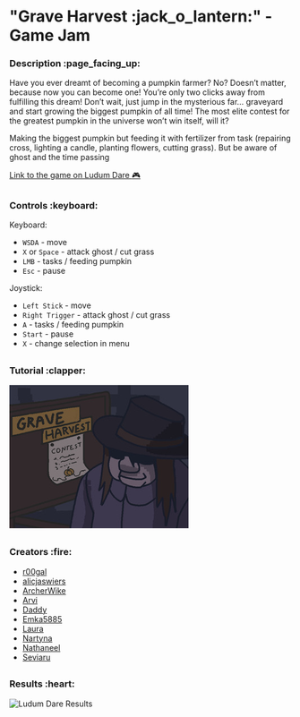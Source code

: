<h1>"Grave Harvest :jack_o_lantern:" - Game Jam</h1>

<h3>Description :page_facing_up:</h3>

Have you ever dreamt of becoming a pumpkin farmer? No? Doesn’t matter, because now you can become one! You’re only two clicks away from fulfilling this dream! Don’t wait, just jump in the mysterious far… graveyard and start growing the biggest pumpkin of all time! The most elite contest for the greatest pumpkin in the universe won’t win itself, will it?

Making the biggest pumpkin but feeding it with fertilizer from task (repairing cross, lighting a candle, planting flowers, cutting grass). But be aware of ghost and the time passing

[Link to the game on Ludum Dare :video_game:](https://ldjam.com/events/ludum-dare/52/grave-harvest)

<h2></h2>
<h3>Controls :keyboard:</h3>

Keyboard:
- `WSDA` - move
- `X` or `Space` - attack ghost / cut grass
- `LMB` - tasks / feeding pumpkin
- `Esc` - pause

Joystick:
- `Left Stick` - move
- `Right Trigger` - attack ghost / cut grass
- `A` - tasks / feeding pumpkin
- `Start` - pause
- `X` - change selection in menu

<h2></h2>
<h3>Tutorial :clapper:</h3>



[![Tutorial](GraveHarvest.jpg)](https://www.youtube.com/watch?v=r6JUGg5VgmU&ab_channel=AlicjaJaneczko)



<h2></h2>
<h3>Creators :fire:</h3>

- [r00gal](https://github.com/Alaliszon121)
- [alicjaswiers](https://github.com/alicjaswiers)
- [ArcherWike](https://github.com/ArcherWike)
- [Arvi](https://github.com/Arvi-beep-boop)
- [Daddy](https://github.com/DaddyMilker)
- [Emka5885](https://github.com/Emka5885)
- [Laura](https://github.com/meowmeow420)
- [Nartyna](https://github.com/Nartynka)
- [Nathaneel](https://github.com/NNathaneel)
- [Seviaru](https://github.com/Seviaru)


<h2></h2>
<h3>Results :heart:</h3>

![Ludum Dare Results](https://user-images.githubusercontent.com/57597187/216767119-98dc2db6-0791-4cf3-860b-19288626ced7.png)



